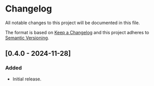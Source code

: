 <!--
  SPDX-FileCopyrightText: © 2024 Team CharLS
  SPDX-License-Identifier: BSD-3-Clause
-->

# Changelog

All notable changes to this project will be documented in this file.

The format is based on [Keep a Changelog](http://keepachangelog.com/) and this project adheres to [Semantic Versioning](http://semver.org/).

## [0.4.0 - 2024-11-28]

### Added

- Initial release.
